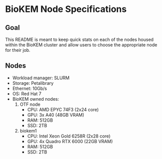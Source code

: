 # BioKEM Node Specifications
## Goal
This README is meant to keep quick stats on each of the nodes housed within the BioKEM cluster and allow users to choose the appropriate node for their job.

## Nodes
- Workload manager: SLURM
- Storage: Petalibrary
- Ethernet: 10Gb/s
- OS: Red Hat 7
- BioKEM owned nodes:
    1. OTF node
        - CPU: AMD EPYC 74F3 (2x24 core)
        - GPU: 3x A40 (48GB VRAM)
        - RAM: 512GB
        - SSD: 2TB
    2. biokem1
        - CPU: Intel Xeon Gold 6258R (2x28 core)
        - GPU: 4x Quadro RTX 6000 (22GB VRAM)
        - RAM: 512GB
        - SSD: 2TB
